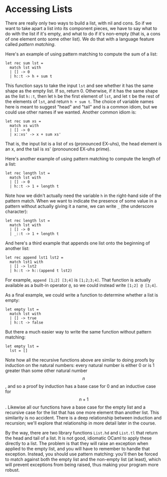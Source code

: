 # Accessing Lists

There are really only two ways to build a list, with nil and cons.
So if we want to take apart a list into its component pieces, we 
have to say what to do with the list if it's empty, and what to do if
it's non-empty (that is, a cons of one element onto some other list). 
We do that with a language feature called *pattern matching*.

Here's an example of using pattern matching to compute the sum of
a list:
```
let rec sum lst = 
  match lst with
  | [] -> 0
  | h::t -> h + sum t
```
This function says to take the input `lst` and see whether it has the
same shape as the empty list.  If so, return 0.  Otherwise, if
it has the same shape as the list `h::t`, then let `h` be the first
element of `lst`, and let `t` be the rest of the elements of `lst`,
and return `h + sum t`.  The choice of variable names here is
meant to suggest "head" and "tail" and is a common idiom, but we could 
use other names if we wanted.  Another common idiom is:
```
let rec sum xs = 
  match xs with
  | [] -> 0
  | x::xs' -> x + sum xs'
```
That is, the input list is a list of xs (pronounced EX-uhs), 
the head element is an x, and the tail is xs' (pronounced EX-uhs prime).

Here's another example of using pattern matching to compute the
length of a list:
```
let rec length lst = 
  match lst with
  | [] -> 0
  | h::t -> 1 + length t
```
Note how we didn't actually need the variable `h` in the right-hand side of
the pattern match.
When we want to indicate the presence of some value in a pattern without
actually giving it a name, we can write `_` (the underscore character):
```
let rec length lst = 
  match lst with
  | [] -> 0
  | _::t -> 1 + length t
```

And here's a third example that appends one list onto the beginning of
another list:
```
let rec append lst1 lst2 = 
  match lst1 with
  | [] -> lst2
  | h::t -> h::(append t lst2)
```
For example, `append [1;2] [3;4]` is `[1;2;3;4]`.
That function is actually available as a built-in operator `@`, so
we could instead write `[1;2] @ [3;4]`.

As a final example, we could write a function to determine whether
a list is empty:
```
let empty lst = 
  match lst with
  | [] -> true
  | h::t -> false
```
But there a much easier way to write the same function without pattern 
matching:
```
let empty lst = 
  lst = []
```

Note how all the recursive functions above are similar to doing proofs
by induction on the natural numbers:  every natural number is either 0
or is 1 greater than some other natural number $$n$$, and so a proof
by induction has a base case for 0 and an inductive case for $$n+1$$.
Likewise all our functions have a base case for the empty list and a
recursive case for the list that has one more element than another list.
This similarity is no accident. There is a deep relationship between
induction and recursion; we'll explore that relationship in more detail
later in the course.

By the way, there are two library functions `List.hd` and `List.tl`
that return the head and tail of a list.  It is not good, idiomatic
OCaml to apply these directly to a list.  The problem is that they
will raise an exception when applied to the empty list, and you will
have to remember to handle that exception.  Instead, you should use
pattern matching:  you'll then be forced to match against both
the empty list and the non-empty list (at least), which will prevent
exceptions from being raised, thus making your program more robust.
